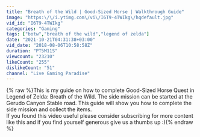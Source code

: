 ```yaml
---
title: "Breath of the Wild | Good-Sized Horse | Walkthrough Guide"
image: "https:\/\/i.ytimg.com\/vi\/I6T9-4TWIkg\/hqdefault.jpg"
vid_id: "I6T9-4TWIkg"
categories: "Gaming"
tags: ["botw","breath of the wild","legend of zelda"]
date: "2021-10-21T04:31:38+03:00"
vid_date: "2018-08-06T10:58:58Z"
duration: "PT5M11S"
viewcount: "23210"
likeCount: "255"
dislikeCount: "51"
channel: "Live Gaming Paradise"
---
```

{% raw %}This is my guide on how to complete Good-Sized Horse Quest in Legend of Zelda: Breath of the Wild. The side mission can be started at the Gerudo Canyon Stable road. This guide will show you how to complete the side mission and collect the items.<br />If you found this video useful please consider subscribing for more content like this and if you find yourself generous give us a thumbs up :){% endraw %}
